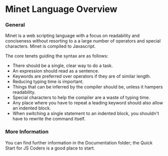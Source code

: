 ﻿# Minet Language Overview
### General
Minet is a web scripting language with a focus on readability and conciseness without resorting to a a large number of operators and special characters. Minet is compiled to Javascript.

The core tenets guiding the syntax are as follows:
* There should be a single, clear way to do a task.
* An expression should read as a sentence.
* Keywords are preferred over operators if they are of similar length.
* Reducing typing time is important.
* Things that can be inferred by the compiler should be, unless it hampers readability.
* Special characters to help the compiler are a waste of typing time.
* Any place where you have to repeat a leading keyword should also allow an indented block.
* When switching a single statement to an indented block, you shouldn't have to rewrite the command itself.


### More Information
You can find further information in the Documentation folder; the Quick Start for JS Coders is a good place to start.